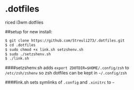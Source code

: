 # .dotfiles
riced i3wm dotfiles

##setup for new install:
```bash
$ git clone https://github.com/Streuli273/.dotfiles.git
$ cd .dotfiles
$ sudo chmod +x link.sh setzshenv.sh
$ sudo ./setzshenv.sh
$ ./link.sh
```

####setzshenv.sh
adds `export ZDOTDIR=$HOME/.config/zsh` to `/etc/zsh/zshenv` so zsh dotfiles can be kept in `~/.config/zsh`

####link.sh
sets symlinks of `.config` and `.xinitrc` to `~`
